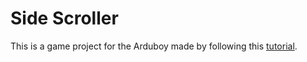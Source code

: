 # Side Scroller
This is a game project for the Arduboy made by following this [tutorial](https://community.arduboy.com/t/make-your-own-sideways-scroller-part-1-steve-the-jumping-dinosaur/4491).
